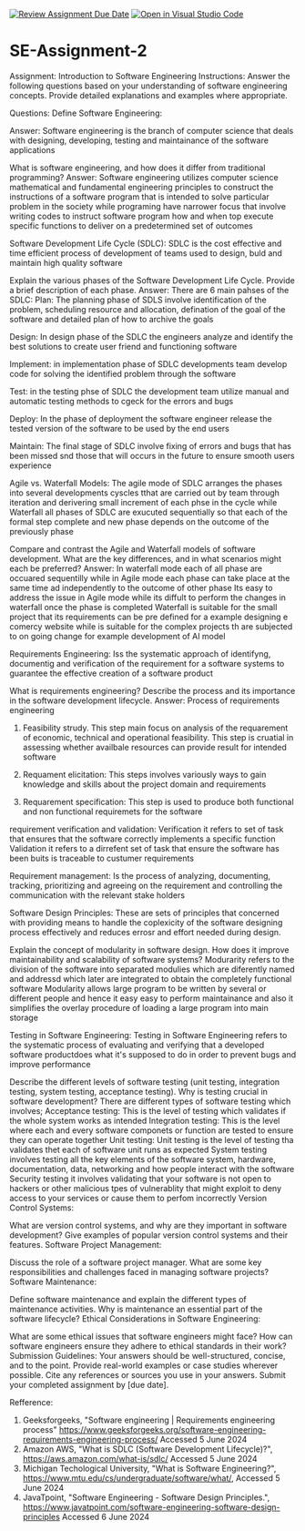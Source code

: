 [![Review Assignment Due Date](https://classroom.github.com/assets/deadline-readme-button-24ddc0f5d75046c5622901739e7c5dd533143b0c8e959d652212380cedb1ea36.svg)](https://classroom.github.com/a/-ucQIGTc)
[![Open in Visual Studio Code](https://classroom.github.com/assets/open-in-vscode-718a45dd9cf7e7f842a935f5ebbe5719a5e09af4491e668f4dbf3b35d5cca122.svg)](https://classroom.github.com/online_ide?assignment_repo_id=15205655&assignment_repo_type=AssignmentRepo)
# SE-Assignment-2
Assignment: Introduction to Software Engineering
Instructions:
Answer the following questions based on your understanding of software engineering concepts. Provide detailed explanations and examples where appropriate.

Questions:
Define Software Engineering:

Answer: Software engineering is the branch of computer science that deals with designing, developing, testing and maintainance of the software applications

What is software engineering, and how does it differ from traditional programming?
Answer: Software engineering utilizes computer science  mathematical and fundamental engineering principles to construct the instructions of a software program that is intended to solve particular problem in the society while programing have narrower focus that involve writing codes to instruct software program how and when top execute specific functions to deliver on a predetermined set of outcomes

Software Development Life Cycle (SDLC): SDLC is the cost effective and time efficient process of development of teams used to design, buld and maintain high quality software

Explain the various phases of the Software Development Life Cycle. Provide a brief description of each phase.
Answer: There are 6 main pahses of the SDLC:
Plan: The planning phase  of SDLS involve identification of the problem, scheduling resource and allocation, defination of the goal of the software and detailed plan of how to archive the goals

Design: In design phase of the SDLC the engineers analyze and identify the best solutions to create user friend and functioning software

Implement: in implementation phase of SDLC developments team develop code for solving the identified problem through the software

Test: in the testing phse of SDLC the development team utilize manual and automatic testing methods to cgeck for the errors and bugs

Deploy: In the phase of deployment the software engineer release the tested version of the software to be used by the end users

Maintain: The final stage of SDLC involve fixing of errors and bugs that has been missed snd those that will occurs in the future to ensure smooth users experience

Agile vs. Waterfall Models:
The agile mode of SDLC arranges the phases into several developments cyscles tthat are carried out  by team through iteration and derivering small increment of each phse in the cycle while Waterfall all phases of SDLC are exucuted sequentially so that each of the formal step complete and new phase depends on the outcome of the previously phase

Compare and contrast the Agile and Waterfall models of software development. What are the key differences, and in what scenarios might each be preferred?
Answer:
In waterfall mode each of all phase are occuared sequentilly while in Agile mode each phase can take place at the same time ad independently to the outcome of other phase
Its easy to address the issue in Agile mode while its diffult to perform the changes in waterfall once the phase is completed
Waterfall is suitable for the small project that its requirements can be pre defined for a example designing e comercy website while is suitable for the complex projects th are subjected to on going change for example development of AI model


Requirements Engineering:
Iss the systematic approach of identifyng, documentig and verification of the requirement for a software systems to guarantee  the effective creation of a software product

What is requirements engineering? Describe the process and its importance in the software development lifecycle.
Answer: Process of requirements engineering
1. Feasibility strudy. This step main focus on analysis of the requarement of economic, technical and operational feasibility. This step is cruatial in assessing whether availbale resources can provide result for intended software

2. Requament elicitation: This steps involves variously ways to gain knowledge and skills about the project domain and requirements

3. Requarement specification: This step is used to produce both functional and non functional requiremets for the software

requirement verification and validation: Verification it refers to set of task that ensures that the software correctly implements a specific function
Validation it refers to a dirrefent set of task that ensure the software has been buits is traceable to custumer requirements

Requirement management:  Is the process of analyzing, documenting, tracking, prioritizing and agreeing on the requirement and controlling the communication with the relevant stake holders 

Software Design Principles: These are sets of principles that concerned with providing means to handle the coplexicity of the software designing process effectively and reduces errosr and effort needed during design.

Explain the concept of modularity in software design. How does it improve maintainability and scalability of software systems?
Modurarity refers to the division of the software into separated modulies which are diferently named and addressd which later are integrated to obtain the completely functional software
Modularity allows large program to be written by several or different people and hence it easy easy to perform maintainance and also it simplifies the overlay procedure of loading a large program into main storage 

Testing in Software Engineering: Testing in Software Engineering refers to the systematic process of evaluating and verifying that a developed software productdoes what it's supposed to do in order to prevent bugs and improve performance

Describe the different levels of software testing (unit testing, integration testing, system testing, acceptance testing). Why is testing crucial in software development?
There are different types of software testing which involves;
Acceptance testing: This is the level of testing which validates if the whole system works as intended
Integration testing: This is the level where each and every software componets  or function are tested to ensure they can operate together
Unit testing: Unit testing is the level of testing tha validates thet each of software unit runs as expected
System testing involves testing all the key elements of the software system, hardware, documentation, data, networking and how people interact with the software
Security testing it involves validating that your software is not open to hackers or other malicious tpes of vulnerablity that might exploit to deny access to your services or cause them to perfom incorrectly 
Version Control Systems:

What are version control systems, and why are they important in software development? Give examples of popular version control systems and their features.
Software Project Management:

Discuss the role of a software project manager. What are some key responsibilities and challenges faced in managing software projects?
Software Maintenance:

Define software maintenance and explain the different types of maintenance activities. Why is maintenance an essential part of the software lifecycle?
Ethical Considerations in Software Engineering:

What are some ethical issues that software engineers might face? How can software engineers ensure they adhere to ethical standards in their work?
Submission Guidelines:
Your answers should be well-structured, concise, and to the point.
Provide real-world examples or case studies wherever possible.
Cite any references or sources you use in your answers.
Submit your completed assignment by [due date].

Refference:
1. Geeksforgeeks, "Software engineering | Requirements engineering process" https://www.geeksforgeeks.org/software-engineering-requirements-engineering-process/ Accessed 5 June 2024
2. Amazon AWS, "What is SDLC (Software Development Lifecycle)?", https://aws.amazon.com/what-is/sdlc/ Accessed 5 June 2024
3. Michigan Techological University, "What is Software Engineering?", https://www.mtu.edu/cs/undergraduate/software/what/, Accessed 5 June 2024
4. JavaTpoint, "Software Engineering - Software Design Principles.", https://www.javatpoint.com/software-engineering-software-design-principles Accessed 6 June 2024
